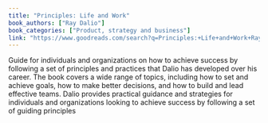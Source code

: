 ```yaml
---
title: "Principles: Life and Work"
book_authors: ["Ray Dalio"]
book_categories: ["Product, strategy and business"]
link: "https://www.goodreads.com/search?q=Principles:+Life+and+Work+Ray+Dalio"
---
```


Guide for individuals and organizations on how to achieve success by following a set of principles and practices that Dalio has developed over his career. The book covers a wide range of topics, including how to set and achieve goals, how to make better decisions, and how to build and lead effective teams. Dalio provides practical guidance and strategies for individuals and organizations looking to achieve success by following a set of guiding principles